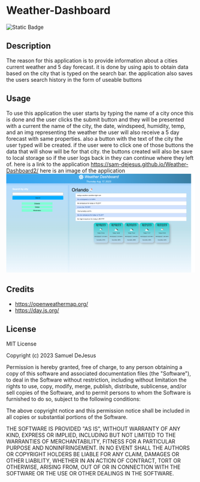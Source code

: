 # Weather-Dashboard
![Static Badge](https://img.shields.io/badge/License-yellow?label=MIT&labelColor=black)

## Description
The reason for this application is to provide information about a cities current weather and 5 day forecast. it is done by using apis to obtain data based on the city that is typed on the search bar. the application also saves the users search history in the form of useable buttons

## Usage
To use this application the user starts by typing the name of a city once this is done and the user clicks the submit button and they will be presented with a current the name of the city, the date, windspeed, humidity, temp, and an img representing the weather the user will also receive a 5 day forecast with same properties. also a button with the text of the city the user typed will be created. if the user were to click one of those buttons the data that will show will be for that city. the buttons created will also be save to local storage so if the user logs back in they can continue where they left of.
here is a link to the application https://sam-dejesus.github.io/Weather-Dashboard2/
here is an image of the application ![image of the website](./assets/weather-dashboard.html.png)

## Credits
- https://openweathermap.org/
- https://day.js.org/

## License
MIT License

Copyright (c) 2023 Samuel DeJesus

Permission is hereby granted, free of charge, to any person obtaining a copy of this software and associated documentation files (the "Software"), to deal in the Software without restriction, including without limitation the rights to use, copy, modify, merge, publish, distribute, sublicense, and/or sell copies of the Software, and to permit persons to whom the Software is furnished to do so, subject to the following conditions:

The above copyright notice and this permission notice shall be included in all copies or substantial portions of the Software.

THE SOFTWARE IS PROVIDED "AS IS", WITHOUT WARRANTY OF ANY KIND, EXPRESS OR IMPLIED, INCLUDING BUT NOT LIMITED TO THE WARRANTIES OF MERCHANTABILITY, FITNESS FOR A PARTICULAR PURPOSE AND NONINFRINGEMENT. IN NO EVENT SHALL THE AUTHORS OR COPYRIGHT HOLDERS BE LIABLE FOR ANY CLAIM, DAMAGES OR OTHER LIABILITY, WHETHER IN AN ACTION OF CONTRACT, TORT OR OTHERWISE, ARISING FROM, OUT OF OR IN CONNECTION WITH THE SOFTWARE OR THE USE OR OTHER DEALINGS IN THE SOFTWARE.